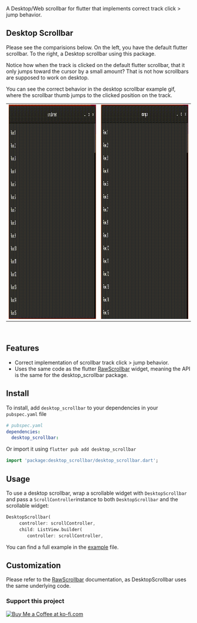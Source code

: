 <!--
This README describes the package. If you publish this package to pub.dev,
this README's contents appear on the landing page for your package.

For information about how to write a good package README, see the guide for
[writing package pages](https://dart.dev/guides/libraries/writing-package-pages).

For general information about developing packages, see the Dart guide for
[creating packages](https://dart.dev/guides/libraries/create-library-packages)
and the Flutter guide for
[developing packages and plugins](https://flutter.dev/developing-packages).
-->

A Desktop/Web scrollbar for flutter that implements correct track click > jump behavior.

## Desktop Scrollbar

Please see the comparisions below. On the left, you have the default flutter scrollbar. To the right, a Desktop scrollbar using this package.

Notice how when the track is clicked on the default flutter scrollbar, that it only jumps toward the cursor by a small amount? That is not how scrollbars are supposed to work on desktop. 

You can see the correct behavior in the desktop scrollbar example gif, where the scrollbar thumb jumps to the clicked position on the track.

<div align="center">
<table>
  <tr>
    <td><img src="images/default_flutter_scrollbar_example.gif" width=846 height=583 /></td>
    <td><img src="images/desktop_scrollbar_example.gif" width=846 height=583 /></td>
  </tr>
</table>
</div>
</br>

## Features

* Correct implementation of scrollbar track click > jump behavior.
* Uses the same code as the flutter [RawScrollbar](https://api.flutter.dev/flutter/widgets/RawScrollbar-class.html) widget, meaning the API is the same for the desktop_scrollbar package.

## Install

To install, add `desktop_scrollbar` to your dependencies in your `pubspec.yaml` file
```yaml
# pubspec.yaml
dependencies:
  desktop_scrollbar:
```
Or import it using `flutter pub add desktop_scrollbar`

```dart
import 'package:desktop_scrollbar/desktop_scrollbar.dart';
```

## Usage

To use a desktop scrollbar, wrap a scrollable widget with `DesktopScrollbar` and pass a `ScrollController`instance to both `DesktopScrollbar` and the scrollable widget:

```dart
DesktopScrollbar(
     controller: scrollController,
     child: ListView.builder(
        controller: scrollController,
```

You can find a full example in the [example](example/main.dart) file.

## Customization 

Please refer to the [RawScrollbar](https://api.flutter.dev/flutter/widgets/RawScrollbar-class.html) documentation, as DesktopScrollbar uses the same underlying code.

### Support this project

<a href='https://ko-fi.com/D1D13Y754' target='_blank'><img height='36' style='border:0px;height:36px;' src='https://storage.ko-fi.com/cdn/kofi2.png?v=3' border='0' alt='Buy Me a Coffee at ko-fi.com' /></a>

